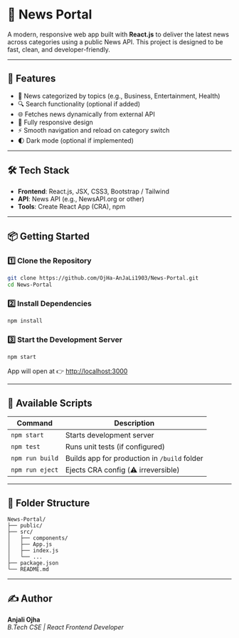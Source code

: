 
# 📰 News Portal

A modern, responsive web app built with **React.js** to deliver the latest news across categories using a public News API. This project is designed to be fast, clean, and developer-friendly.

---

## 🚀 Features

- 📂 News categorized by topics (e.g., Business, Entertainment, Health)
- 🔍 Search functionality (optional if added)
- 🌐 Fetches news dynamically from external API
- 📱 Fully responsive design
- ⚡ Smooth navigation and reload on category switch
- 🌓 Dark mode (optional if implemented)

---

## 🛠️ Tech Stack

- **Frontend**: React.js, JSX, CSS3, Bootstrap / Tailwind
- **API**: News API (e.g., NewsAPI.org or other)
- **Tools**: Create React App (CRA), npm

---

## 📦 Getting Started

### 1️⃣ Clone the Repository

```bash
git clone https://github.com/OjHa-AnJaLi1903/News-Portal.git
cd News-Portal
```

### 2️⃣ Install Dependencies

```bash
npm install
```

### 3️⃣ Start the Development Server

```bash
npm start
```

App will open at 👉 [http://localhost:3000](http://localhost:3000)

---

## 🧪 Available Scripts

| Command           | Description                                    |
|-------------------|------------------------------------------------|
| `npm start`       | Starts development server                      |
| `npm test`        | Runs unit tests (if configured)                |
| `npm run build`   | Builds app for production in `/build` folder   |
| `npm run eject`   | Ejects CRA config (⚠️ irreversible)             |

---

## 📁 Folder Structure

```
News-Portal/
├── public/
├── src/
│   ├── components/
│   ├── App.js
│   ├── index.js
│   └── ...
├── package.json
└── README.md
```

---

## ✍️ Author

**Anjali Ojha**  
_B.Tech CSE | React Frontend Developer_

